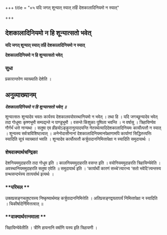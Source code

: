 +++
title = "०५ यदि जगत् शून्यात् स्यात् तर्हि देशकालादिनियमो न स्यात्"

+++


## देशकालादिनियमो न हि शून्यात्सतो भवेत्

**यदि जगत् शून्यात् स्यात् तर्हि देशकालादिनियमो न स्यात्**

**देशकालादिनियमो न हि शून्यात्सतो भवेत्**

### **सुधा**

प्रकारान्तरेण व्याख्याति देशेति ।

## **अनुव्याख्यानम्**

***देशकालादिनियमो न हि शून्यात्सतो भवेत् ॥***

शून्यात्सतः शून्यादेव भवतः कार्यस्य देशकालवयोवस्थानियमो न भवेत् । तथा हि । यदि जगच्छून्यादेव भवेत् तदा गोधूमाः कृष्णभूमौ सम्पद्यन्ते न पाण्डुभूमौ । वसन्ते किंशुकाः पुष्पिता भवन्ति । न वर्षासु । त्रिहायिण्येव गौर्गर्भं धत्ते नान्यथा । सतुषा एव व्रीहयोऽङ्कुरानुत्पादयन्ति नेतरथेत्यादिदेशकालादिनियमः कार्योत्पत्तौ न स्यात् । शून्यस्य सर्वत्राविशिष्टत्वात् । अनेनोदासीनानां देशकालादिनियमानपेक्षाणामपि कार्याणां सिद्धिरुत्पत्तिः स्यादिति सूत्रं व्याख्यातं भवति । शून्यादेव कार्योत्पत्तौ कर्त्रुपादाननिमित्तापेक्षा न स्यादिति समुदायार्थः ।

### **शेषवाक्यार्थचन्द्रिका**

देशनियममुदाहरति तदा गोधूम इति । कालनियममुदाहरति वसन्त इति । वयोनियममुदाहरति त्रिहायिण्येवेति । अवस्थानियममुदाहरति सतुषा एवेति ॥ समुदायार्थ इति । ‘कार्यार्थी कारणं सच्चे’त्यारभ्य ‘सतो भवेदि’त्यन्तस्य ग्रन्थसन्दर्भस्य तात्पर्यार्थ इत्यर्थः ।

### **परिमल **

उक्तप्रसङ्गचतुष्टयस्य निष्कृष्यार्थमाह कर्त्रुपादाननिमित्तेति । अतिप्रसङ्गद्वयतापर्यं निमित्तापेक्षा न स्यादिति । चिकीर्षादेर्निमित्तत्वात् ॥

### **वाक्यार्थरत्नमाला **

त्रिहायिण्येवेतीति । त्रीणि हायनानि वर्षाणि यस्य इति त्रिहायणी ।

